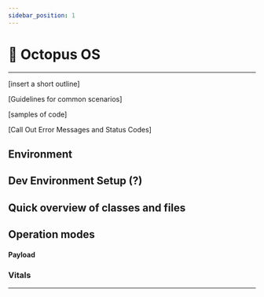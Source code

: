 ```yaml
---
sidebar_position: 1
---
```


# 💾 Octopus OS

---

[insert a short outline]

[Guidelines for common scenarios]

[samples of code]

[Call Out Error Messages and Status Codes]

## Environment

## Dev Environment Setup (?)

## Quick overview of classes and files

## Operation modes

#### Payload

### Vitals

---
